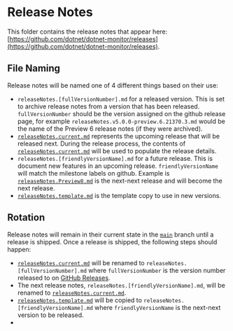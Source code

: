 # Release Notes
This folder contains the release notes that appear here: [https://github.com/dotnet/dotnet-monitor/releases](https://github.com/dotnet/dotnet-monitor/releases).

## File Naming
Release notes will be named one of 4 different things based on their use:

- `releaseNotes.[fullVersionNumber].md` for a released version. This is set to archive release notes from a version that has been released. `fullVersionNumber` should be the version assigned on the github release page, for example `releaseNotes.v5.0.0-preview.6.21370.3.md` would be the name of the Preview 6 release notes (if they were archived).
- [`releaseNotes.current.md`](https://github.com/dotnet/dotnet-monitor/tree/main/documentation/releaseNotes/releaseNotes.current.md) represents the upcoming release that will be released next. During the release process, the contents of [`releaseNotes.current.md`](https://github.com/dotnet/dotnet-monitor/tree/main/documentation/releaseNotes/releaseNotes.current.md) will be used to populate the release details.
- `releaseNotes.[friendlyVersionName].md` for a future release. This is document new features in an upcoming release. `friendlyVersionName` will match the milestone labels on github. Example is [`releaseNotes.Preview8.md`](https://github.com/dotnet/dotnet-monitor/tree/main/documentation/releaseNotes/releaseNotes.Preview8.md) is the next-next release and will become the next release.
- [`releaseNotes.template.md`](https://github.com/dotnet/dotnet-monitor/tree/main/documentation/releaseNotes/releaseNotes.template.md) is the template copy to use in new versions.

## Rotation
Release notes will remain in their current state in the [`main`](https://github.com/dotnet/dotnet-monitor/tree/main) branch until a release is shipped. Once a release is shipped, the following steps should happen:
- [`releaseNotes.current.md`](https://github.com/dotnet/dotnet-monitor/tree/main/documentation/releaseNotes/releaseNotes.current.md) will be renamed to `releaseNotes.[fullVersionNumber].md` where `fullVersionNumber` is the version number released to on [GitHub Releases](https://github.com/dotnet/dotnet-monitor/releases).
- The next release notes, `releaseNotes.[friendlyVersionName].md`, will be renamed to [`releaseNotes.current.md`](https://github.com/dotnet/dotnet-monitor/tree/main/documentation/releaseNotes/releaseNotes.current.md).
- [`releaseNotes.template.md`](https://github.com/dotnet/dotnet-monitor/tree/main/documentation/releaseNotes/releaseNotes.template.md) will be copied to `releaseNotes.[friendlyVersionName].md` where `friendlyVersionName` is the next-next version to be released.
- 